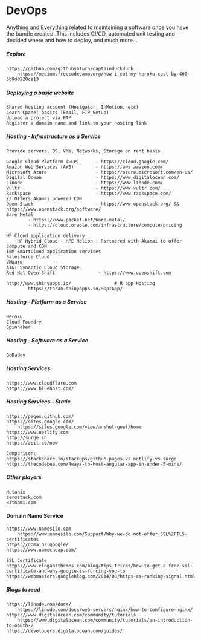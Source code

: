 # DevOps

Anything and Everything related to maintaining a software once you have the bundle created. This includes CI/CD, automated unit testing and decided where and how to deploy, and much more...

##### Explore

```
https://github.com/githubsaturn/captainduckduck
    https://medium.freecodecamp.org/how-i-cut-my-heroku-cost-by-400-5b9d0220ce13
```

##### Deploying a basic website

```
Shared hosting account (Hostgator, InMotion, etc)
Learn Cpanel basics (Email, FTP Setup)
Upload a project via FTP
Register a domain name and link to your hosting link
```

##### Hosting - Infrastructure as a Service

```
Provide servers, OS, VMs, Networks, Storage on rent basis

Google Cloud Platform (GCP)      - https://cloud.google.com/
Amazon Web Services (AWS)        - https://aws.amazon.com/
Microsoft Azure                  - https://azure.microsoft.com/en-us/
Digital Ocean                    - https://www.digitalocean.com/
Linode                           - https://www.linode.com/
Vultr                            - https://www.vultr.com/
Rackspace                        - https://www.rackspace.com/            // Offers Akamai powered CDN
Open Stack                       - https://www.openstack.org/ && https://www.openstack.org/software/
Bare Metal
        - https://www.packet.net/bare-metal/
        - https://cloud.oracle.com/infrastructure/compute/pricing

HP Cloud application delivery
    HP Hybrid Cloud - HPE Helion : Partnered with Akamai to offer compute and CDN
IBM SmartCloud application services
Salesforce Cloud
VMWare
AT&T Synaptic Cloud Storage
Red Hat Open Shift                - https://www.openshift.com

http://www.shinyapps.io/                # R app Hosting
        https://taran.shinyapps.io/ROptApp/
```

##### Hosting - Platform as a Service

```
Heroku
Cloud Foundry
Spinnaker
```

##### Hosting - Software as a Service

```
GoDaddy
```

##### Hosting Services

```
https://www.cloudflare.com
https://www.bluehost.com/
```

##### Hosting Services - Static

```
https://pages.github.com/
https://sites.google.com/
    https://sites.google.com/view/anshul-goel/home
https://www.netlify.com
http://surge.sh
https://zeit.co/now

Comparison:
https://stackshare.io/stackups/github-pages-vs-netlify-vs-surge
https://thecodebee.com/4ways-to-host-angular-app-in-under-5-mins/
```

##### Other players

```
Nutanix
zerostack.com
Bitnami.com
```

#### Domain Name Service

```
https://www.namesilo.com
    https://www.namesilo.com/Support/Why-we-do-not-offer-SSL%2FTLS-certificates
https://domains.google/
https://www.namecheap.com/

SSL Certificate
https://www.elegantthemes.com/blog/tips-tricks/how-to-get-a-free-ssl-certificate-and-why-google-is-forcing-you-to
https://webmasters.googleblog.com/2014/08/https-as-ranking-signal.html

```

##### Blogs to read

```
https://linode.com/docs/
    https://linode.com/docs/web-servers/nginx/how-to-configure-nginx/
https://www.digitalocean.com/community/tutorials
    https://www.digitalocean.com/community/tutorials/an-introduction-to-oauth-2
https://developers.digitalocean.com/guides/
```



